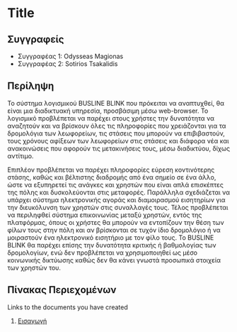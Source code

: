 # Title

## Συγγραφείς

- Συγγραφέας 1: Odysseas Magionas
- Συγγραφέας 2: Sotirios Tsakalidis

## Περίληψη

  Το σύστημα λογισμικού BUSLINE BLINK που πρόκειται να αναπτυχθεί, θα είναι μια διαδικτυακή υπηρεσία, προσβάσιμη μέσω web-browser. Το λογισμικό προβλέπεται να παρέχει στους χρήστες την δυνατότητα να αναζητούν και να βρίσκουν όλες τις πληροφορίες που χρειάζονται για τα δρομολόγια των λεωφορείων, τις στάσεις που μπορούν να επιβιβαστούν, τους χρόνους αφίξεων των λεωφορείων στις στάσεις και διάφορα νέα και ανακοινώσεις που αφορούν τις μετακινήσεις τους, μέσω διαδικτύου, δίχως αντίτιμο. 

  Επιπλέον προβλέπεται να παρέχει πληροφορίες εύρεση κοντινότερης στάσης, καθώς και βέλτιστης διαδρομής από ένα σημείο σε ένα άλλο, ώστε να εξυπηρετεί τις ανάγκες και χρηστών που είναι απλά επισκέπτες της πόλης και δυσκολεύονται στις μεταφορές. Παράλληλα σχεδιάζεται να υπάρχει σύστημα ηλεκτρονικής αγοράς και διαμοιρασμού εισητηρίων για την διευκόλυνση των χρηστών στις συναλλαγές τους. Τέλος προβλέπεται να περιληφθεί σύστημα επικοινωνίας μεταξύ χρηστών, εντός της πλατφόρμας, όπους οι χρήστες θα μπορούν να εντοπίζουν την θέση των φίλων τους στην πόλη και αν βρίσκονται σε τυχόν ίδιο δρομολόγιο ή να μοιραστούν ένα ηλεκτρονικό εισητήριο με τον φίλο τους. Το BUSLINE BLINK θα παρέχει επίσης την δυνατότητα κριτικής ή βαθμολογίας των δρομολογίων, ενώ δεν προβλέπεται να χρησιμοποιηθεί ως μέσο κοινωνικής δικτύωσης καθώς δεν θα κάνει γνωστά προσωπικά στοιχεία των χρηστών του.  

## Πίνακας Περιεχομένων

Links to the documents you have created

  1. [Εισαγωγή](https://github.com/sotiristsak/soft-eng-assignment/blob/master/documentation/intro.md)
